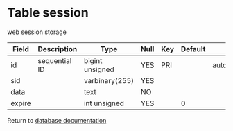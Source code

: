 Table session
===========
web session storage

| Field | Description | Type | Null | Key | Default | Extra |
| ----- | ----------- | ---- | ---- | --- | ------- | ----- |
| id | sequential ID | bigint unsigned | YES | PRI |  | auto_increment |    
| sid |  | varbinary(255) | YES |  |  |  |    
| data |  | text | NO |  |  |  |    
| expire |  | int unsigned | YES |  | 0 |  |    

Return to [database documentation](help/database)
